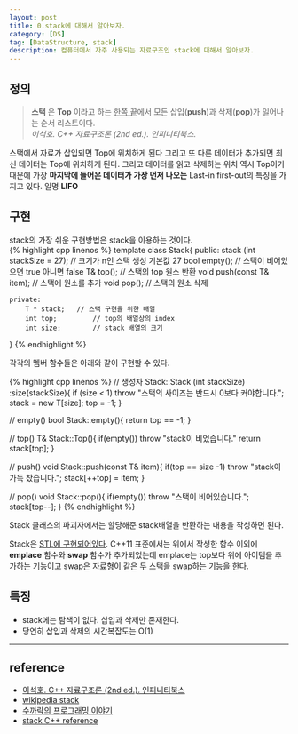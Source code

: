 ```yaml
---
layout: post
title: 0.stack에 대해서 알아보자.
category: [DS]
tag: [DataStructure, stack]
description: 컴퓨터에서 자주 사용되는 자료구조인 stack에 대해서 알아보자.
---
```


## 정의  
> **스택** 은 **Top** 이라고 하는 <U>한쪽 끝</U>에서 모든 삽입(**push**)과 삭제(**pop**)가 일어나는 순서 리스트이다.  
> *이석호. C++ 자료구조론 (2nd ed.). 인피니티북스.*

스택에서 자료가 삽입되면 Top에 위치하게 된다 그리고 또 다른 데이터가 추가되면 최신 데이터는 Top에 위치하게 된다. 그리고 데이터를 읽고 삭제하는 위치 역시 Top이기 때문에 가장 **마지막에 들어온 데이터가 가장 먼저 나오는** Last-in first-out의 특징을 가지고 있다. 일명 **LIFO**

## 구현  
stack의 가장 쉬운 구현방법은 stack을 이용하는 것이다.  
{% highlight cpp linenos %}
template<class T>
class Stack{
	public:
		stack (int stackSize = 27); // 크기가 n인 스택 생성 기본값 27
		bool empty(); // 스택이 비어있으면 true 아니면 false
		T& top(); // 스택의 top 원소 반환
		void push(const T& item); // 스택에 원소를 추가
		void pop(); // 스택의 원소 삭제

	private:
		T * stack;	 // 스택 구현을 위한 배열
		int top;		 // top의 배열상의 index
		int size;		 // stack 배열의 크기
}
{% endhighlight %}

각각의 멤버 함수들은 아래와 같이 구현할 수 있다.

{% highlight cpp linenos %}
// 생성자
Stack<T>::Stack (int stackSize)
:size(stackSize){
	if (size < 1) throw "스택의 사이즈는 반드시 0보다 커야합니다.";
	stack = new T[size];
	top = -1;
}

// empty()
bool Stack<T>::empty(){ return top == -1; }

// top()
T& Stack<T>::Top(){
	if(empty()) throw "stack이 비었습니다."
	return stack[top];
}

// push()
void Stack<T>::push(const T& item){
	if(top == size -1) throw "stack이 가득 찼습니다.";
	stack[++top] = item;
}

// pop()
void Stack<T>::pop(){
	if(empty()) throw "스택이 비어있습니다.";
	stack[top--];
}
{% endhighlight %}

Stack 클래스의 파괴자에서는 할당해준 stack배열을 반환하는 내용을 작성하면 된다.

Stack은 [STL에 구현되어있다](http://www.cplusplus.com/reference/stack/stack/). C++11 표준에서는 위에서 작성한 함수 이외에 **emplace** 함수와 **swap** 함수가 추가되었는데 emplace는 top보다 위에 아이템을 추가하는 기능이고 swap은 자료형이 같은 두 스택을 swap하는 기능을 한다.


## 특징  
- stack에는 탐색이 없다. 삽입과 삭제만 존재한다.
- 당연히 삽입과 삭제의 시간복잡도는 O(1)

---

## reference
- [이석호. C++ 자료구조론 (2nd ed.). 인피니티북스](http://www.yes24.com/24/goods/2656393)
- [wikipedia stack](https://en.wikipedia.org/wiki/Stack_(abstract_data_type))
- [수까락의 프로그래밍 이야기](http://sweeper.egloos.com/m/112529)
- [stack C++ reference](http://www.cplusplus.com/reference/stack/stack/)
